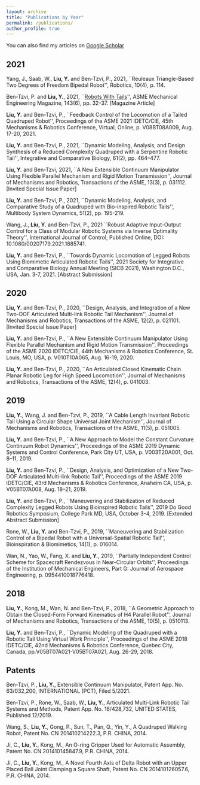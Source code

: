 ```yaml
---
layout: archive
title: "Publications by Year"
permalink: /publications/
author_profile: true
---
```


You can also find my articles on [Google Scholar](https://scholar.google.com/citations?user=xfiv84YAAAAJ&hl=en)

## 2021
Yang, J., Saab, W., **Liu, Y.** and Ben-Tzvi, P., 2021, ``Reuleaux Triangle-Based Two Degrees of Freedom Bipedal Robot'', Robotics, 10(4), p. 114.

Ben-Tzvi, P. and **Liu, Y.**, 2021, ``[Robots With Tails](https://asmedigitalcollection.asme.org/memagazineselect/article/143/6/32/1129192/Robots-with-TailsFour-legged-Robots-are-Now)'', ASME Mechanical Engineering Magazine, 143(6), pp. 32-37. [Magazine Article]

**Liu, Y.** and Ben-Tzvi, P., ``Feedback Control of the Locomotion of a Tailed Quadruped Robot'', Proceedings of the ASME 2021 IDETC/CIE, 45th Mechanisms & Robotics Conference, Virtual, Online, p. V08BT08A009, Aug. 17-20, 2021.

**Liu, Y.** and Ben-Tzvi, P., 2021, ``Dynamic Modeling, Analysis, and Design Synthesis of a Reduced Complexity Quadruped with a Serpentine Robotic Tail'', Integrative and Comparative Biology, 61(2), pp. 464–477.

**Liu, Y.** and Ben-Tzvi, 2021, ``A New Extensible Continuum Manipulator Using Flexible Parallel Mechanism and Rigid Motion Transmission'', Journal of Mechanisms and Robotics, Transactions of the ASME, 13(3), p. 031112. [Invited Special Issue Paper]

**Liu, Y.** and Ben-Tzvi, P., 2021, ``Dynamic Modeling, Analysis, and Comparative Study of a Quadruped with Bio-inspired Robotic Tails'', Multibody System Dynamics, 51(2), pp. 195-219.

Wang, J., **Liu, Y.** and Ben-Tzvi, P., 2021 ``Robust Adaptive Input-Output Control for a Class of Modular Robotic Systems via Inverse Optimality Theory'', International Journal of Control, Published Online, DOI: 10.1080/00207179.2021.1885741.

**Liu, Y.** and Ben-Tzvi, P., ``Towards Dynamic Locomotion of Legged Robots Using Biomimetic Articulated Robotic Tails'', 2021 Society for Integrative and Comparative Biology Annual Meeting (SICB 2021), Washington D.C., USA, Jan. 3-7, 2021. [Abstract Submission]

## 2020
**Liu, Y.** and Ben-Tzvi, P., 2020, ``Design, Analysis, and Integration of a New Two-DOF Articulated Multi-link Robotic Tail Mechanism'', Journal of Mechanisms and Robotics, Transactions of the ASME, 12(2), p. 021101. [Invited Special Issue Paper]

**Liu, Y.** and Ben-Tzvi, P., ``A New Extensible Continuum Manipulator Using Flexible Parallel Mechanism and Rigid Motion Transmission'', Proceedings of the ASME 2020 IDETC/CIE, 44th Mechanisms & Robotics Conference, St. Louis, MO, USA, p. V010T10A065, Aug. 16-19, 2020.

**Liu, Y.** and Ben-Tzvi, P., 2020, ``An Articulated Closed Kinematic Chain Planar Robotic Leg for High Speed Locomotion'', Journal of Mechanisms and Robotics, Transactions of the ASME, 12(4), p. 041003.

## 2019
**Liu, Y.**, Wang, J. and Ben-Tzvi, P., 2019, ``A Cable Length Invariant Robotic Tail Using a Circular Shape Universal Joint Mechanism'', Journal of Mechanisms and Robotics, Transactions of the ASME, 11(5), p. 051005.

**Liu, Y.** and Ben-Tzvi, P., ``A New Approach to Model the Constant Curvature Continuum Robot Dynamics'', Proceedings of the ASME 2019 Dynamic Systems and Control Conference, Park City UT, USA, p. V003T20A001, Oct. 8–11, 2019.

**Liu, Y.** and Ben-Tzvi, P., ``Design, Analysis, and Optimization of a New Two-DOF Articulated Multi-link Robotic Tail'', Proceedings of the ASME 2019 IDETC/CIE, 43rd Mechanisms & Robotics Conference, Anaheim CA, USA, p. V05BT07A008, Aug. 18–21, 2019.

**Liu, Y.** and Ben-Tzvi, P., ``Maneuvering and Stabilization of Reduced Complexity Legged Robots Using Bioinspired Robotic Tails'', 2019 Do Good Robotics Symposium, College Park MD, USA, October 3-4, 2019. [Extended Abstract Submission]

Rone, W., **Liu, Y.** and Ben-Tzvi, P., 2019, ``Maneuvering and Stabilization Control of a Bipedal Robot with a Universal-Spatial Robotic Tail'', Bioinspiration & Biomimetics, 14(1), p. 016014.

Wan, N., Yao, W., Fang, X. and **Liu, Y.**, 2019, ``Partially Independent Control Scheme for Spacecraft Rendezvous in Near-Circular Orbits'', Proceedings of the Institution of Mechanical Engineers, Part G: Journal of Aerospace Engineering, p. 0954410018776418.

## 2018
**Liu, Y.**, Kong, M., Wan, N. and Ben-Tzvi, P., 2018, ``A Geometric Approach to Obtain the Closed-Form Forward Kinematics of H4 Parallel Robot'', Journal of Mechanisms and Robotics, Transactions of the ASME, 10(5), p. 0510113.

**Liu, Y.** and Ben-Tzvi, P., ``Dynamic Modeling of the Quadruped with a Robotic Tail Using Virtual Work Principle'', Proceedings of the ASME 2018 IDETC/CIE, 42nd Mechanisms & Robotics Conference, Quebec City, Canada, pp.V05BT07A021-V05BT07A021, Aug. 26-29, 2018.

## Patents
Ben-Tzvi, P., **Liu, Y.**, Extensible Continuum Manipulator, Patent App. No. 63/032,200, INTERNATIONAL (PCT), Filed 5/2021.

Ben-Tzvi, P., Rone, W., Saab, W., **Liu, Y.**, Articulated Multi-Link Robotic Tail Systems and Methods, Patent App. No. 16/428,732, UNITED STATES, Published 12/2019.

Wang, S., **Liu, Y.**, Gong, P., Sun, T., Pan, Q., Yin, Y., A Quadruped Walking Robot, Patent No. CN 201410214222.3, P.R. CHINA, 2014.

Ji, C., **Liu, Y.**, Kong, M., An O-ring Gripper Used for Automatic Assembly, Patent No. CN 201410145847.9, P.R. CHINA, 2014.

Ji, C., **Liu, Y.**, Kong, M., A Novel Fourth Axis of Delta Robot with an Upper Placed Ball Joint Clamping a Square Shaft, Patent No. CN 201410126057.6, P.R. CHINA, 2014.
